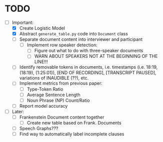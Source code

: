 # TODO

- [ ] Important:
  - [x] Create Logistic Model
  - [x] Abstract `generate_table.py` code into `Document` class
  - [ ] Separate document content into interviewer and participant
    - [ ] Implement row speaker detection:
      - [ ] Figure out what to do with three-speaker documents
      - [ ] WARN ABOUT SPEAKERS NOT AT THE BEGINNING OF THE LINE!!!
  - [ ] Identify removable tokens in documents, i.e. timestamps (i.e. 18:19, (18:19), (1:25:01)), [END OF RECORDING], [TRANSCRIPT PAUSED], variations of INAUDIBLE (??), etc.
  - [ ] Implement metrics from previous paper:
    - [ ] Type-Token Ratio
    - [ ] Average Sentence Length
    - [ ] Noun Phrase (NP) Count/Ratio
  - [ ] Report model accuracy
- [ ] Later:
  - [ ] Frankenstein Document content together
    - [ ] Create new table based on Frank. Documents
  - [ ] Speech Graphs???
  - [ ] Find way to automatically label incomplete clauses
